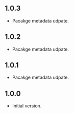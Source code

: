## 1.0.3

- Pacakge metadata udpate.

## 1.0.2

- Pacakge metadata udpate.

## 1.0.1

- Pacakge metadata udpate.

## 1.0.0

- Initial version.
